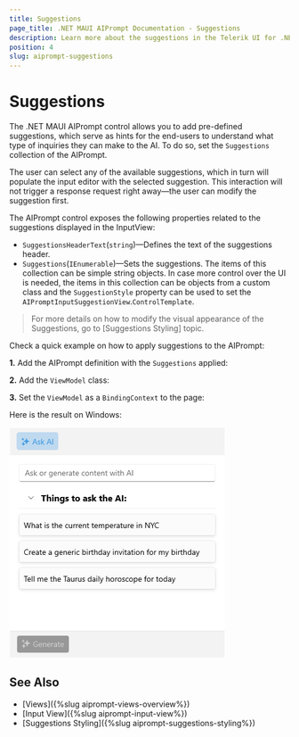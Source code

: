 ```yaml
---
title: Suggestions
page_title: .NET MAUI AIPrompt Documentation - Suggestions
description: Learn more about the suggestions in the Telerik UI for .NET MAUI AIPrompt control.
position: 4
slug: aiprompt-suggestions
---
```


# Suggestions

The .NET MAUI AIPrompt control allows you to add pre-defined suggestions, which serve as hints for the end-users to understand what type of inquiries they can make to the AI. To do so, set the `Suggestions` collection of the AIPrompt.

The user can select any of the available suggestions, which in turn will populate the input editor with the selected suggestion. This interaction will not trigger a response request right away&mdash;the user can modify the suggestion first.

The AIPrompt control exposes the following properties related to the suggestions displayed in the InputView:

* `SuggestionsHeaderText`(`string`)&mdash;Defines the text of the suggestions header.
* `Suggestions`(`IEnumerable`)&mdash;Sets the suggestions. The items of this collection can be simple string objects. In case more control over the UI is needed, the items in this collection can be objects from a custom class and the `SuggestionStyle` property can be used to set the `AIPromptInputSuggestionView`.`ControlTemplate`.

>For more details on how to modify the visual appearance of the Suggestions, go to [Suggestions Styling] topic.

Check a quick example on how to apply suggestions to the AIPrompt:

**1.** Add the AIPrompt definition with the `Suggestions` applied:

<snippet id='aiprompt-suggestions-xaml' />

**2.** Add the `ViewModel` class:

<snippet id='aiprompt-suggestions-viewmodel' />

**3.** Set the `ViewModel` as a `BindingContext` to the page:

<snippet id='aiprompt-getting-started-setvm' />

Here is the result on Windows:

![Telerik UI for .NET MAUI AIPrompt Suggestions](images/aiprompt-suggestions.png)

## See Also

- [Views]({%slug aiprompt-views-overview%})
- [Input View]({%slug aiprompt-input-view%})
- [Suggestions Styling]({%slug aiprompt-suggestions-styling%})
